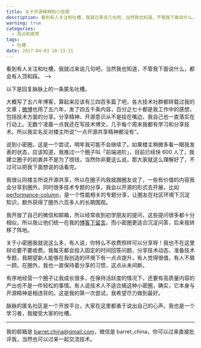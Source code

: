 ```yaml
---
title: 关于开源精神和小密圈
description: 看到有人关注和吐槽，我就过来说几句吧，当然我也知道，不管我下面说什么，都会有人赞和踩。
warning: true
categories:
  - 观点和感想
tags:
  - 吐槽
date: 2017-04-03 10:13:31
---
```


<!-- ![脉脉吐槽](https://www.barretlee.com/blogimgs/2017/04/03/6c0378f8gy1fe9a3wsyrvj20ku0fmwfw.jpg)<!--<source src="http://ww1.sinaimg.cn/large/6c0378f8gy1fe9a3wsyrvj20ku0fmwfw.jpg">-->

看到有人关注和吐槽，我就过来说几句吧，当然我也知道，不管我下面说什么，都会有人顶和踩。 -->

以下是回复脉脉上的一条匿名吐槽。

<!--more-->

大概写了五六年博客，算起来应该有三四百多篇了吧，各大技术社群都转载过我的文章；[微博](http://weibo.com/173248656)也用了五六年，发了四五千条内容，百分之七十都是我工作中的感想，包括技术方面的分享。分享精神、开源意识从不是挂在嘴边，我自己也一直落实在行动上。无数个凌晨一点我还在写技术博文，几乎每个周末我都有学习和分享技术。所以我实名反对楼主所说“一点开源共享精神都没有”。

说到小密圈，这是一个尝试，明年我可能不会继续了。如果楼主稍微多看一眼我发表的状态，应该知道，我推过一个圈子叫「前端进阶」，目前已经快 600 人了，我建立圈子的初衷并不是为了捞钱，当然你非要这么说，那大家就这么理解好了，不过可以把我下面想说的话看完。

我很认同楼主所说开源共享，所以在圈子内我就跟圈友说了，一些有价值的内容我会分享到圈外，同时很多技术专题的分享，我会以开源的形式去开展，比如 [performance-column](https://github.com/barretlee/performance-column)，是一个性能相关的专题分享，让圈友在社区环境下沉淀知识，额外获得了圈外六百多人的长期围观。

我开放了自己的微信和邮箱，所以经常收到初学朋友的提问，这些提问很多都十分相似，所以我让他们统一在我的[博客下留言](https://www.barretlee.com/message/)。而小密圈更适合沉淀问答，后来我转移了阵地。

关于小密圈我就说这么多，有人说，你特么不收费照样可以分享呀！我也不在这里辩论要不要收费。我每天都会投入固定的时间回答问题、分享技术动态、准备技术专题，我期望新人能够在我创造的环境下有一点点提升，有人觉得很值，有人不屑一顾。在圈外，我也一直保持着分享的习惯，这点从未间断。

有序地经营一个圈子让我成长很多，在保持活跃度的情况下，还要有高质量内容的产出也不是一件轻松的事情。有人说技术人不适合搞这种小密圈，确实，它本身与开源精神是相违背的。这是我的第一次尝试，我希望尽力做到最好。

脉脉的匿名社区是一个开放平台，大家在这里都勇于说出自己的心声。我也是一个学习者，我接受大家的吐槽。

---

我的邮箱是 barret.china@gmail.com，微信是 barret_china，你可以过来直接批评我，当然也可以过来一起交流技术。
